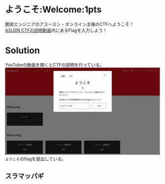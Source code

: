 # ようこそ:Welcome:1pts
脆弱エンジニアのアスースン・オンライン主催のCTFへようこそ！  
[ASUSN CTFの説明動画](https://youtu.be/WbkszoWOI2E)内にあるFlagを入力しよう！  

# Solution
YouTubeの動画を開くとCTFの説明を行っている。  
![youtube.png](images/youtube.png)  
`ようこそ`のflagを提出している。  

## スラマッパギ